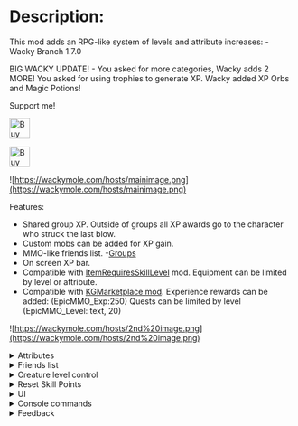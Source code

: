 # Description:
This mod adds an RPG-like system of levels and attribute increases: - Wacky Branch 1.7.0

BIG WACKY UPDATE! - You asked for more categories, Wacky adds 2 MORE! You asked for using trophies to generate XP. Wacky added XP Orbs and Magic Potions!

Support me!

<a href="https://www.buymeacoffee.com/WackyMole" target="_blank"><img src="https://cdn.buymeacoffee.com/buttons/v2/default-yellow.png" alt="Buy Me A Coffee" style="height: 36px !important;" ></a>

<a href='https://ko-fi.com/H2H6LL5GA' target='_blank'><img height='36' style='border:0px;height:36px;' src='https://storage.ko-fi.com/cdn/kofi3.png?v=3' border='0' alt='Buy Me a Coffee at ko-fi.com' /></a>

![https://wackymole.com/hosts/mainimage.png](https://wackymole.com/hosts/mainimage.png)

Features:
 - Shared group XP. Outside of groups all XP awards go to the character who struck the last blow.
 - Custom mobs can be added for XP gain.
 - MMO-like friends list. -[Groups](https://valheim.thunderstore.io/package/Smoothbrain/Groups/)
 - On screen XP bar.
 - Compatible with [ItemRequiresSkillLevel](https://valheim.thunderstore.io/package/Detalhes/ItemRequiresSkillLevel/) mod. Equipment can be limited by level or attribute.
 - Compatible with [KGMarketplace mod](https://valheim.thunderstore.io/package/KGvalheim/Marketplace_And_Server_NPCs_Revamped/). Experience rewards can be added: (EpicMMO_Exp:250) Quests can be limited by level (EpicMMO_Level: text, 20)
 
 ![https://wackymole.com/hosts/2nd%20image.png](https://wackymole.com/hosts/2nd%20image.png)

<details><summary>Attributes</summary>

	Strength: Physical Damage increase, Carry Weight Increase, Stamina Regeneration%

	Agility: Attack Stamina Consumption decrease, Stamina increase, Stamina consumption (running, jumping) decreased,

	Intellect: Elemental Damage increase, Elemental Armor increase, Eitr regen increases,  Eitr Increase

	Endurance: Physical Armor increase, HP increase, Health Regeneration

</details> 

<details><summary>Friends list</summary>

MMO-like friends list. -Groups MOD Group to earn XP, download requires Group mod for each client https://valheim.thunderstore.io/package/Smoothbrain/Groups/

Click the plus button at the bottom of the friends bar. Enter the name of the character you wish to add, starting with a capital letter.
   ![https://wackymole.com/hosts/3rd%20image.png](https://wackymole.com/hosts/3rd%20image.png)
The player will receive a friend request. Once accepted, the character will appear in your friends list. Group invites can be sent from the friends list. 

# Warning: 
- If you accept a friend request while the player who sent it is not logged in with the character, you will not be added to their friends list and they will need to resend the friend request.
- You cannot send friend requests to yourself or characters you have already added. If you need to send another friend request, remove the character from the list first.
- Friend requests that have been sent, but not accepted will be removed on logout. They must be accepted while both characters are online.
</details> 

<details><summary>Creature level control</summary>

This mod assigns levels to all in-game monsters.

![https://wackymole.com/hosts/creaturecontrol.png](https://wackymole.com/hosts/creaturecontrol.png)

Mobs (names, levels, exp) from other mods are included:

Fantasy-Creatures, AirAnimals, Defaults, DoOrDieMonsters, LandAnimals, MonsterlabZ, Outsiders, SeaAnimals, Monstrum (free and paid), Krumpac Mods(free and paid), Teddy Bears, PungusSouls

Monsters that are 1 level higher than the character + MaxLevelRange will curve XP.

With defaults, starting exp req is 500 with a 1.04 multiplayer.  So first 5 levels of experience required will be: level 1 is 500, 2 is 1020, 3 is 1560, 4 is 2122, 5 is 2707

FirstLevelExperience used on each level: disabled means that the levels will not add 500 each time: level 1 is 520, 2 is 541, 3 is 562, 4 is 585, 5 is 608. The jsons will all have to be reworked if this is disabled

Below is an image of 1.04 +500 and with FirstLevelExperience disabled, so no 500 added. The difference is a lot. Also 1.08 scaling is added just to show how it gets into the millions pretty quickly. 

![https://wackymole.com/hosts/epicmmolevelcalcs.png](https://wackymole.com/hosts/epicmmolevelcalcs.png)

With Low_damage_level- Damage dealt to a higher level monster will be reduced by the difference in levels. E.g. (Character level 20/ Monster level 50 = 0.4. Damage dealt will be 0.4% of normal damage) 
damageFactor = (float)(playerLevel + LowDamageConfig)/ monsterLevel; You can configure LowDamageConfig to adjust damage scaling up or down. Damage Factor will not go above 1 or below .1f

Higher level monsters will have their names appear in red. Monsters within your range will be white.

If you are significantly higher level than a monster, your XP award will be reduced. Monsters that are significantly lower level than you will have their names appear in cyan.

All of these formulas functions can be configured in the settings file.
A file listing all monsters and their levels is located in config/EpicMMOSystem/MonsterDB_"Version".jsons

A file called Version.txt is created in the folder. It contains the mod version that was used to create it. Replace it with "NO" to stop it from overwritting on a future update.

Latest Update for Jsons config is <b> 1.7.0 </b>(Number will be updated when Jsons recieve an update)

Please note:
When upgrading the mod to a newer version, new fields in the settings file will be created automatically. You will have to manually re-edit these values if you have changed them.
If you have no custom settings in the configuration file, you should delete the file so that a fresh one can be created by the new version.

Note for other Mods: This mod uses hit.toolTier to pass the Lvl of player



</details>

<details><summary>Reset Skill Points</summary>

There are configs for setting the Reset currency, default is coins. You set the ammount per level.

There is also an Item called ResetTrophy that you can spawn or add to the builtin droplist that will allow any level reset with only 1 ResetTrophy.

The mod looks for your reset currency first and then ResetTrophies. Only consumes 1, so make this a very rare item. 

</details>

<details><summary>UI</summary>

![https://wackymole.com/hosts/CenterBar.png](https://wackymole.com/hosts/CenterBar.png)

	1HudPanelPosition: Main UI Panel Draggable, default color set by HudBackgroundCol, Type "none" to make it disappear

	HudBarScale: Scale this up or down to resize ALL MMO UI elements. - 1.0 Should cover all of your screen horizontally 

	2-5 UI elements have Position, Scale and Color: 
	 Scale (x, y, z)- z does not matter. - float
	 Color: #(6 digit Hex),  optional 7-8 Digit means alpha. #986100FF (FF -alpha of 1) or use without # red, cyan, blue, 
	 darkblue, lightblue, purple, yellow, lime, fuchsia, white, silver, grey, black, orange, brown, maroon, green, olive, navy, teal, aqua, magenta
	 set color to none, to hide element
	 
	 Can all be set to "none" to make individual elements disappear

	2ExpPanelPosition: Dragable EXP BAR	

	3StaminaPanelPosition: Dragable
	
	4HpPanelPosition: Dragable

	5EitrPanelPosition: Dragable, will disappear and reappear when you have Eitr.

	DisabledHealthIcons: This disables the red Health Icon that is normal present under vanilla health bar

	To enable ONLY EXP bar , enable OldXPBar Bar Only and restart - not dragable in this mode, this is being slowly phased out. 

	![https://wackymole.com/hosts/Attributes.png](https://wackymole.com/hosts/Attributes.png)

</details> 

<details><summary>Console commands</summary>

Admin only commands: - Should work in singleplayer now
 - To set a character's level: `epicmmosystem level [value] [name]` 
 - To reset attribute points: `epicmmosystem reset_points [name]` 
 - To recalc levels based on total experience: `epicmmosystem recalc [name]` 
 - Should work with spaces in names now or replace spaces with '&'
</details> 

<details><summary>Feedback</summary>


Wacky Git https://github.com/Wacky-Mole/WackyEpicMMOSystem

Original git - https://github.com/Single-sh/EpicMMOSystem

For questions or suggestions please join discord channel: [Odin Plus Team](https://discord.gg/odinplus)

Support me at https://www.buymeacoffee.com/WackyMole 

<a href="https://www.buymeacoffee.com/WackyMole" target="_blank"><img src="https://cdn.buymeacoffee.com/buttons/v2/default-yellow.png" alt="Buy Me A Coffee" style="height: 60px !important;width: 217px !important;" ></a>

<a href='https://ko-fi.com/H2H6LL5GA' target='_blank'><img height='36' style='border:0px;height:36px;' src='https://storage.ko-fi.com/cdn/kofi3.png?v=3' border='0' alt='Buy Me a Coffee at ko-fi.com' /></a>

<img src="https://wackymole.com/hosts/bmc_qr.png" width="100"/>

Original Creator: LambaSun or my [mod branch](https://discord.com/channels/826573164371902465/977656428670111794)

</details> 
